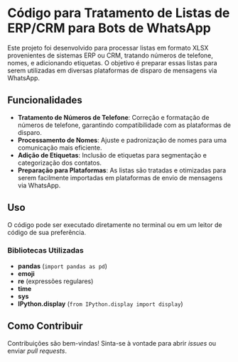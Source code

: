 # Código para Tratamento de Listas de ERP/CRM para Bots de WhatsApp

Este projeto foi desenvolvido para processar listas em formato XLSX provenientes de sistemas ERP ou CRM, tratando números de telefone, nomes, e adicionando etiquetas. O objetivo é preparar essas listas para serem utilizadas em diversas plataformas de disparo de mensagens via WhatsApp.

## Funcionalidades
- **Tratamento de Números de Telefone**: Correção e formatação de números de telefone, garantindo compatibilidade com as plataformas de disparo.
- **Processamento de Nomes**: Ajuste e padronização de nomes para uma comunicação mais eficiente.
- **Adição de Etiquetas**: Inclusão de etiquetas para segmentação e categorização dos contatos.
- **Preparação para Plataformas**: As listas são tratadas e otimizadas para serem facilmente importadas em plataformas de envio de mensagens via WhatsApp.

## Uso
O código pode ser executado diretamente no terminal ou em um leitor de código de sua preferência.

### Bibliotecas Utilizadas
- **pandas** (`import pandas as pd`)
- **emoji**
- **re** (expressões regulares)
- **time**
- **sys**
- **IPython.display** (`from IPython.display import display`)

## Como Contribuir
Contribuições são bem-vindas! Sinta-se à vontade para abrir *issues* ou enviar *pull requests*.
